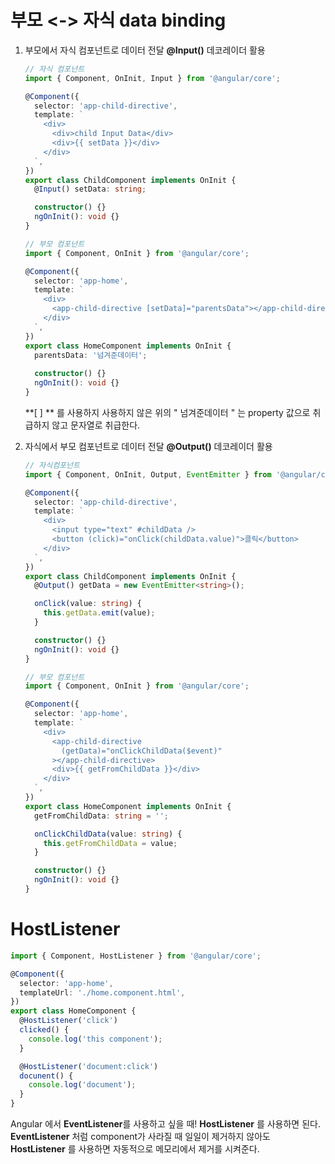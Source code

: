 # 부모 <-> 자식  data binding

1. 부모에서 자식 컴포넌트로 데이터 전달 **@Input()** 데코레이더 활용

   ```typescript
   // 자식 컴포넌트
   import { Component, OnInit, Input } from '@angular/core';
   
   @Component({
     selector: 'app-child-directive',
     template: `
       <div>
         <div>child Input Data</div>
         <div>{{ setData }}</div>
       </div>
     `,
   })
   export class ChildComponent implements OnInit {
     @Input() setData: string;
   
     constructor() {}
     ngOnInit(): void {}
   }
   ```

   ```typescript
   // 부모 컴포넌트
   import { Component, OnInit } from '@angular/core';
   
   @Component({
     selector: 'app-home',
     template: `
       <div>
         <app-child-directive [setData]="parentsData"></app-child-directive>
       </div>
     `,
   })
   export class HomeComponent implements OnInit {
     parentsData: '넘겨준데이터';
     
     constructor() {}
     ngOnInit(): void {}
   }
   ```

   

   **[ ] ** 를 사용하지 사용하지 않은 위의 " 넘겨준데이터 " 는 property 값으로 취급하지 않고 문자열로 취급한다.

   

2. 자식에서 부모 컴포넌트로 데이터 전달 **@Output()** 데코레이더 활용

   ```typescript
   // 자식컴포넌트
   import { Component, OnInit, Output, EventEmitter } from '@angular/core';
   
   @Component({
     selector: 'app-child-directive',
     template: `
       <div>
         <input type="text" #childData />
         <button (click)="onClick(childData.value)">클릭</button>
       </div>
     `,
   })
   export class ChildComponent implements OnInit {
     @Output() getData = new EventEmitter<string>();
   
     onClick(value: string) {
       this.getData.emit(value);
     }
   
     constructor() {}
     ngOnInit(): void {}
   }
   ```

   ```typescript
   // 부모 컴포넌트
   import { Component, OnInit } from '@angular/core';
   
   @Component({
     selector: 'app-home',
     template: `
       <div>
         <app-child-directive
           (getData)="onClickChildData($event)"
         ></app-child-directive>
         <div>{{ getFromChildData }}</div>
       </div>
     `,
   })
   export class HomeComponent implements OnInit {
     getFromChildData: string = '';
   
     onClickChildData(value: string) {
       this.getFromChildData = value;
     }
   
     constructor() {}
     ngOnInit(): void {}
   }
   ```

# HostListener

```typescript
import { Component, HostListener } from '@angular/core';

@Component({
  selector: 'app-home',
  templateUrl: './home.component.html',
})
export class HomeComponent {
  @HostListener('click')
  clicked() {
    console.log('this component');
  }

  @HostListener('document:click')
  docunent() {
    console.log('document');
  }
}
```

Angular 에서 **EventListener**를 사용하고 싶을 때! **HostListener** 를 사용하면 된다. **EventListener** 처럼 component가 사라질 때 일일이 제거하지 않아도 **HostListener** 를 사용하면 자동적으로 메모리에서 제거를 시켜준다.
